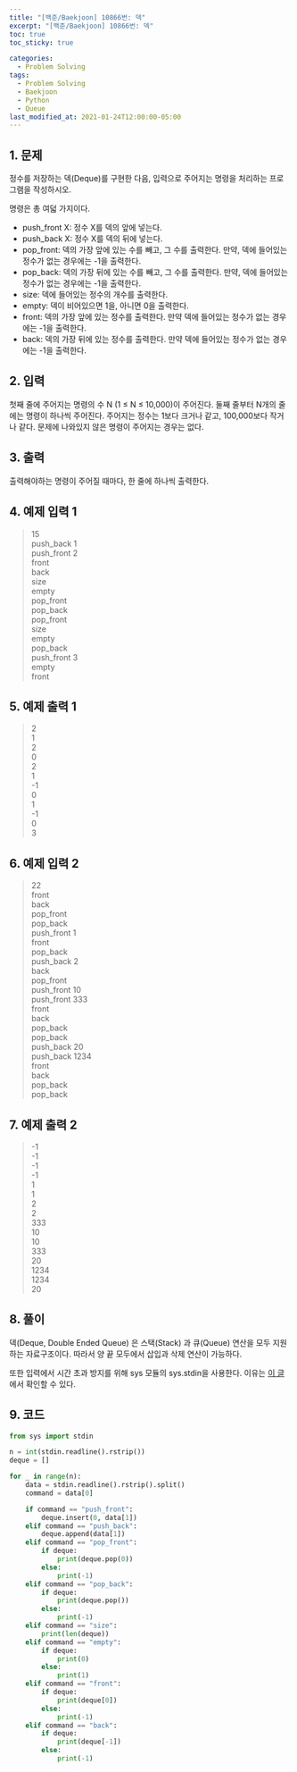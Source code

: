 ```yaml
---
title: "[백준/Baekjoon] 10866번: 덱"
excerpt: "[백준/Baekjoon] 10866번: 덱"
toc: true
toc_sticky: true

categories:
  - Problem Solving
tags:
  - Problem Solving
  - Baekjoon
  - Python
  - Queue
last_modified_at: 2021-01-24T12:00:00-05:00
---
```


## 1. 문제

정수를 저장하는 덱(Deque)를 구현한 다음, 입력으로 주어지는 명령을 처리하는 프로그램을 작성하시오.

명령은 총 여덟 가지이다.

- push_front X: 정수 X를 덱의 앞에 넣는다.
- push_back X: 정수 X를 덱의 뒤에 넣는다.
- pop_front: 덱의 가장 앞에 있는 수를 빼고, 그 수를 출력한다. 만약, 덱에 들어있는 정수가 없는 경우에는 -1을 출력한다.
- pop_back: 덱의 가장 뒤에 있는 수를 빼고, 그 수를 출력한다. 만약, 덱에 들어있는 정수가 없는 경우에는 -1을 출력한다.
- size: 덱에 들어있는 정수의 개수를 출력한다.
- empty: 덱이 비어있으면 1을, 아니면 0을 출력한다.
- front: 덱의 가장 앞에 있는 정수를 출력한다. 만약 덱에 들어있는 정수가 없는 경우에는 -1을 출력한다.
- back: 덱의 가장 뒤에 있는 정수를 출력한다. 만약 덱에 들어있는 정수가 없는 경우에는 -1을 출력한다.

## 2. 입력

첫째 줄에 주어지는 명령의 수 N (1 ≤ N ≤ 10,000)이 주어진다. 둘째 줄부터 N개의 줄에는 명령이 하나씩 주어진다. 주어지는 정수는 1보다 크거나 같고, 100,000보다 작거나 같다. 문제에 나와있지 않은 명령이 주어지는 경우는 없다.

## 3. 출력

출력해야하는 명령이 주어질 때마다, 한 줄에 하나씩 출력한다.

## 4. 예제 입력 1

> 15  
> push_back 1  
> push_front 2  
> front  
> back  
> size  
> empty  
> pop_front  
> pop_back  
> pop_front  
> size  
> empty  
> pop_back  
> push_front 3  
> empty  
> front

## 5. 예제 출력 1

> 2  
> 1  
> 2  
> 0  
> 2  
> 1  
> -1  
> 0  
> 1  
> -1  
> 0  
> 3

## 6. 예제 입력 2

> 22  
> front  
> back  
> pop_front  
> pop_back  
> push_front 1  
> front  
> pop_back  
> push_back 2  
> back  
> pop_front  
> push_front 10  
> push_front 333  
> front  
> back  
> pop_back  
> pop_back  
> push_back 20  
> push_back 1234  
> front  
> back  
> pop_back  
> pop_back

## 7. 예제 출력 2

> -1  
> -1  
> -1  
> -1  
> 1  
> 1  
> 2  
> 2  
> 333  
> 10  
> 10  
> 333  
> 20  
> 1234  
> 1234  
> 20

## 8. 풀이

덱(Deque, Double Ended Queue) 은 스택(Stack) 과 큐(Queue) 연산을 모두 지원하는 자료구조이다. 따라서 양 끝 모두에서 삽입과 삭제 연산이 가능하다.

또한 입력에서 시간 초과 방지를 위해 sys 모듈의 sys.stdin을 사용한다. 이유는 [이 글](https://www.acmicpc.net/board/view/855) 에서 확인할 수 있다.

## 9. 코드

```python
from sys import stdin

n = int(stdin.readline().rstrip())
deque = []

for _ in range(n):
    data = stdin.readline().rstrip().split()
    command = data[0]

    if command == "push_front":
        deque.insert(0, data[1])
    elif command == "push_back":
        deque.append(data[1])
    elif command == "pop_front":
        if deque:
            print(deque.pop(0))
        else:
            print(-1)
    elif command == "pop_back":
        if deque:
            print(deque.pop())
        else:
            print(-1)
    elif command == "size":
        print(len(deque))
    elif command == "empty":
        if deque:
            print(0)
        else:
            print(1)
    elif command == "front":
        if deque:
            print(deque[0])
        else:
            print(-1)
    elif command == "back":
        if deque:
            print(deque[-1])
        else:
            print(-1)

```

